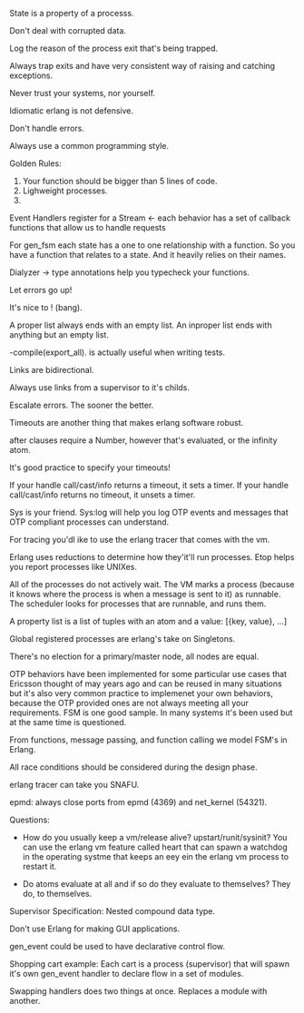 State is a property of a processs.

Don't deal with corrupted data.

Log the reason of the process exit that's being trapped.

Always trap exits and have very consistent way of raising and catching exceptions.

Never trust your systems, nor yourself.

Idiomatic erlang is not defensive.

Don't handle errors.

Always use a common programming style.

Golden Rules:
1. Your function should be bigger than 5 lines of code.
2. Lighweight processes.
3. 

Event Handlers register for a Stream <-
  each behavior has a set of callback functions
  that allow us to handle requests

For gen_fsm each state has a one to one relationship with a function. So you
have a function that relates to a state. And it heavily relies on their names.

Dialyzer -> type annotations help you typecheck your functions.

Let errors go up!

It's nice to ! (bang).

A proper list always ends with an empty list.
An inproper list ends with anything but an empty list.

-compile(export_all). is actually useful when writing tests.

Links are bidirectional.

Always use links from a supervisor to it's childs.

Escalate errors. The sooner the better.

Timeouts are another thing that makes erlang software robust.

after clauses require a Number, however that's evaluated, or the infinity atom.

It's good practice to specify your timeouts!

If your handle call/cast/info returns a timeout, it sets a timer.
If your handle call/cast/info returns no timeout, it unsets a timer.

Sys is your friend. Sys:log will help you log OTP events and messages that OTP compliant
processes can understand.

For tracing you'dl ike to use the erlang tracer that comes with the vm.

Erlang uses reductions to determine how they'it'll run processes.
Etop helps you report processes like UNIXes.

All of the processes do not actively wait. The VM marks a process (because it 
knows where the process is when a message is sent to it) as runnable. The scheduler
looks for processes that are runnable, and runs them.

A property list is a list of tuples with an atom and a value:
  [{key, value}, ...]

Global registered processes are erlang's take on Singletons.

There's no election for a primary/master node, all nodes are equal.

OTP behaviors have been implemented for some particular use cases that Ericsson thought of
may years ago and can be reused in many situations but it's also very common practice
to implemenet your own behaviors, because the OTP provided ones are not always meeting
all your requirements. FSM is one good sample. In many systems it's been used but at
the same time is questioned.

From functions, message passing, and function calling we model FSM's in Erlang.

All race conditions should be considered during the design phase.

erlang tracer can take you SNAFU.

epmd: always close ports from epmd (4369) and net_kernel (54321).

Questions:
- How do you usually keep a vm/release alive? upstart/runit/sysinit?
  You can use the erlang vm feature called heart that can spawn a watchdog in the
  operating systme that keeps an eey ein the erlang vm process to restart it.

- Do atoms evaluate at all and if so do they evaluate to themselves?
  They do, to themselves.

Supervisor Specification: Nested compound data type.

Don't use Erlang for making GUI applications.

gen_event could be used to have declarative control flow.

Shopping cart example:
  Each cart is a process (supervisor) that will spawn it's own gen_event handler
  to declare flow in a set of modules.

Swapping handlers does two things at once. Replaces a module with another.
